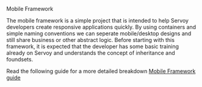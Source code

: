 Mobile Framework

The mobile framework is a simple project that is intended to help Servoy developers create responsive applications quickly.  By using containers and simple naming conventions we can seperate mobile/desktop designs and still share business or other abstract logic. Before starting with this framework, it is expected that the developer has some basic training already on Servoy and understands the concept of inheritance and foundsets.

Read the following guide for a more detailed breakdown [Mobile Framework guide](https://docs.google.com/document/d/144SKzXFpamLL7FZJDy_JDhsBXAWU5N9PWhyT0XbTN5I/edit?usp=sharing)
